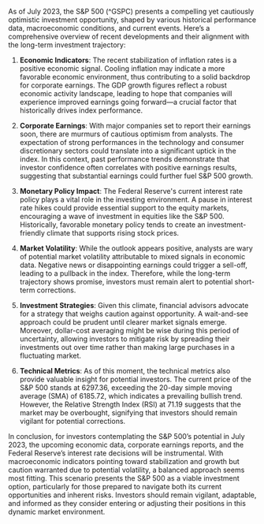 As of July 2023, the S&P 500 (^GSPC) presents a compelling yet cautiously optimistic investment opportunity, shaped by various historical performance data, macroeconomic conditions, and current events. Here’s a comprehensive overview of recent developments and their alignment with the long-term investment trajectory:

1. **Economic Indicators**: The recent stabilization of inflation rates is a positive economic signal. Cooling inflation may indicate a more favorable economic environment, thus contributing to a solid backdrop for corporate earnings. The GDP growth figures reflect a robust economic activity landscape, leading to hope that companies will experience improved earnings going forward—a crucial factor that historically drives index performance.

2. **Corporate Earnings**: With major companies set to report their earnings soon, there are murmurs of cautious optimism from analysts. The expectation of strong performances in the technology and consumer discretionary sectors could translate into a significant uptick in the index. In this context, past performance trends demonstrate that investor confidence often correlates with positive earnings results, suggesting that substantial earnings could further fuel S&P 500 growth.

3. **Monetary Policy Impact**: The Federal Reserve's current interest rate policy plays a vital role in the investing environment. A pause in interest rate hikes could provide essential support to the equity markets, encouraging a wave of investment in equities like the S&P 500. Historically, favorable monetary policy tends to create an investment-friendly climate that supports rising stock prices.

4. **Market Volatility**: While the outlook appears positive, analysts are wary of potential market volatility attributable to mixed signals in economic data. Negative news or disappointing earnings could trigger a sell-off, leading to a pullback in the index. Therefore, while the long-term trajectory shows promise, investors must remain alert to potential short-term corrections.

5. **Investment Strategies**: Given this climate, financial advisors advocate for a strategy that weighs caution against opportunity. A wait-and-see approach could be prudent until clearer market signals emerge. Moreover, dollar-cost averaging might be wise during this period of uncertainty, allowing investors to mitigate risk by spreading their investments out over time rather than making large purchases in a fluctuating market.

6. **Technical Metrics**: As of this moment, the technical metrics also provide valuable insight for potential investors. The current price of the S&P 500 stands at 6297.36, exceeding the 20-day simple moving average (SMA) of 6185.72, which indicates a prevailing bullish trend. However, the Relative Strength Index (RSI) at 71.19 suggests that the market may be overbought, signifying that investors should remain vigilant for potential corrections.

In conclusion, for investors contemplating the S&P 500’s potential in July 2023, the upcoming economic data, corporate earnings reports, and the Federal Reserve’s interest rate decisions will be instrumental. With macroeconomic indicators pointing toward stabilization and growth but caution warranted due to potential volatility, a balanced approach seems most fitting. This scenario presents the S&P 500 as a viable investment option, particularly for those prepared to navigate both its current opportunities and inherent risks. Investors should remain vigilant, adaptable, and informed as they consider entering or adjusting their positions in this dynamic market environment.